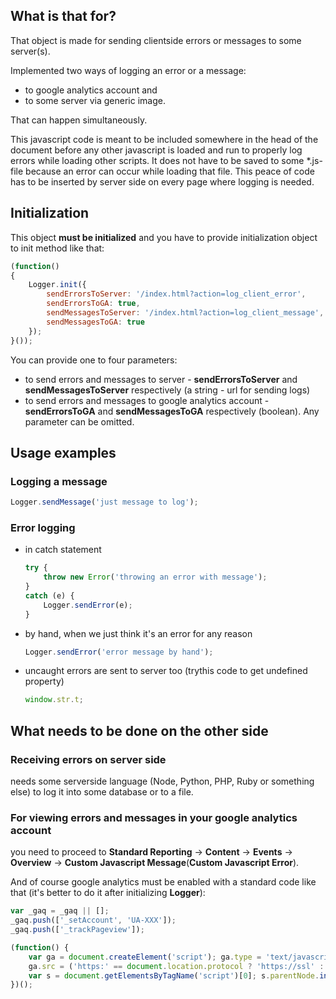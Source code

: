 ## What is that for?
That object is made for sending clientside errors or messages to some server(s).

Implemented two ways of logging an error or a message:
* to google analytics account and
* to some server via generic image.

That can happen simultaneously.

This javascript code is meant to be included somewhere in the head of the document before any other javascript is loaded and run to properly log errors while loading other scripts.
It does not have to be saved to some *.js-file because an error can occur while loading that file.
This peace of code has to be inserted by server side on every page where logging is needed.

## Initialization
This object **must be initialized** and you have to provide initialization object to init method like that:
```javascript
(function()
{
	Logger.init({
		sendErrorsToServer: '/index.html?action=log_client_error',
		sendErrorsToGA: true,
		sendMessagesToServer: '/index.html?action=log_client_message',
		sendMessagesToGA: true
	});
}());
```
You can provide one to four parameters:
- to send errors and messages to server - **sendErrorsToServer** and **sendMessagesToServer** respectively (a string - url for sending logs)
- to send errors and messages to google analytics account - **sendErrorsToGA** and **sendMessagesToGA** respectively (boolean).
Any parameter can be omitted.

## Usage examples

### Logging a message
```javascript
Logger.sendMessage('just message to log');
```

### Error logging

* in catch statement
	```javascript
	try {
		throw new Error('throwing an error with message');
	}
	catch (e) {
		Logger.sendError(e);
	}
	```

* by hand, when we just think it's an error for any reason
	```javascript
	Logger.sendError('error message by hand');
	```

* uncaught errors are sent to server too (trythis code to get undefined property)
	```javascript
	window.str.t;
	```


## What needs to be done on the other side
### Receiving errors on server side
needs some serverside language (Node, Python, PHP, Ruby or something else) to log it into some database or to a file.


### For viewing errors and messages in your google analytics account
you need to proceed to **Standard Reporting** &rarr; **Content** &rarr; **Events** &rarr; **Overview** &rarr; **Custom Javascript Message**(**Custom Javascript Error**).

And of course google analytics must be enabled with a standard code like that (it's better to do it after initializing **Logger**):
```javascript
var _gaq = _gaq || [];
_gaq.push(['_setAccount', 'UA-XXX']);
_gaq.push(['_trackPageview']);

(function() {
    var ga = document.createElement('script'); ga.type = 'text/javascript'; ga.async = true;
    ga.src = ('https:' == document.location.protocol ? 'https://ssl' : 'http://www') + '.google-analytics.com/ga.js';
    var s = document.getElementsByTagName('script')[0]; s.parentNode.insertBefore(ga, s);
})();
```
